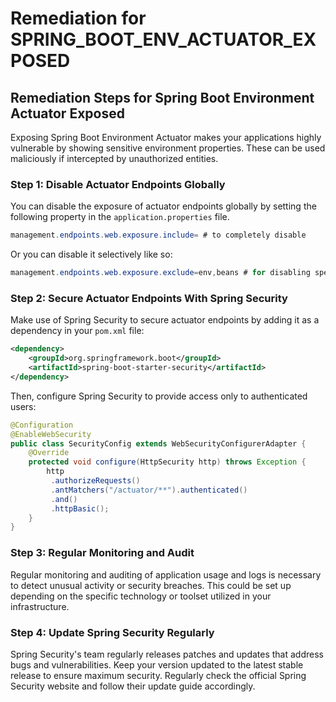 # Remediation for SPRING_BOOT_ENV_ACTUATOR_EXPOSED

## Remediation Steps for Spring Boot Environment Actuator Exposed

Exposing Spring Boot Environment Actuator makes your applications highly vulnerable by showing sensitive environment properties. These can be used maliciously if intercepted by unauthorized entities.

### Step 1: Disable Actuator Endpoints Globally
You can disable the exposure of actuator endpoints globally by setting the following property in the `application.properties` file. 

```java
management.endpoints.web.exposure.include= # to completely disable
```
Or you can disable it selectively like so:
```java
management.endpoints.web.exposure.exclude=env,beans # for disabling specific endpoints
```

### Step 2: Secure Actuator Endpoints With Spring Security
Make use of Spring Security to secure actuator endpoints by adding it as a dependency in your `pom.xml` file:

```xml
<dependency>
    <groupId>org.springframework.boot</groupId>
    <artifactId>spring-boot-starter-security</artifactId>
</dependency>
```

Then, configure Spring Security to provide access only to authenticated users:

```java
@Configuration
@EnableWebSecurity
public class SecurityConfig extends WebSecurityConfigurerAdapter {
    @Override
    protected void configure(HttpSecurity http) throws Exception {
        http
         .authorizeRequests()
         .antMatchers("/actuator/**").authenticated()
         .and()
         .httpBasic();
    }
}
```

### Step 3: Regular Monitoring and Audit
Regular monitoring and auditing of application usage and logs is necessary to detect unusual activity or security breaches. This could be set up depending on the specific technology or toolset utilized in your infrastructure.

### Step 4: Update Spring Security Regularly
Spring Security's team regularly releases patches and updates that address bugs and vulnerabilities. Keep your version updated to the latest stable release to ensure maximum security. Regularly check the official Spring Security website and follow their update guide accordingly.